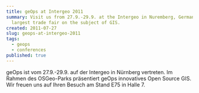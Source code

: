 ```yaml
---
title: geOps at Intergeo 2011
summary: Visit us from 27.9.-29.9. at the Intergeo in Nuremberg, Germany, the
  largest trade fair on the subject of GIS.
created: 2011-07-27
slug: geops-at-intergeo-2011
tags:
  - geops
  - conferences
published: true
---
```

geOps ist vom 27.9.-29.9. auf der Intergeo in Nürnberg vertreten. Im Rahmen des OSGeo-Parks präsentiert geOps innovatives Open Source GIS. Wir freuen uns auf Ihren Besuch am Stand E75 in Halle 7.
